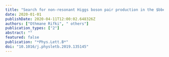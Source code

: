 ```yaml
---
title: "Search for non-resonant Higgs boson pair production in the $bbellνellν$ final state with the ATLAS detector in $pp$ collisions at $sqrts = 13$ TeV"
date: 2020-01-01
publishDate: 2020-04-11T12:00:02.648326Z
authors: ["Othmane Rifki", " others"]
publication_types: ["2"]
abstract: ""
featured: false
publication: "*Phys.Lett.B*"
doi: "10.1016/j.physletb.2019.135145"
---
```


